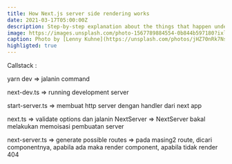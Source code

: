 ```yaml
---
title: How Next.js server side rendering works
date: 2021-03-17T05:00:00Z
description: Step-by-step explanation about the things that happen under the hood when we call React.createElement()
image: https://images.unsplash.com/photo-1567789884554-0b844b597180?ixlib=rb-1.2.1&ixid=MXwxMjA3fDB8MHxwaG90by1wYWdlfHx8fGVufDB8fHw%3D&auto=format&fit=crop&w=1650&q=80
caption: Photo by [Lenny Kuhne](https://unsplash.com/photos/jHZ70nRk7Ns)
highligted: true
---
```


Callstack :

yarn dev => jalanin command

next-dev.ts => running development server

start-server.ts => membuat http server dengan handler dari next app

next.ts
=> validate options dan jalanin NextServer
=> NextServer bakal melakukan memoisasi pembuatan server

next-server.ts
=> generate possible routes
=> pada masing2 route, dicari componentnya, apabila ada maka render component, apabila tidak render 404
